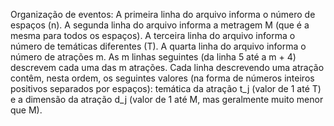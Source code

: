 Organização de eventos: A primeira linha do arquivo informa o
número de espaços (n). A segunda linha do arquivo informa a metragem M (que é a mesma para todos os espaços). A terceira linha do arquivo informa o número de temáticas diferentes (T). A quarta linha do arquivo informa o número de atrações m. As m linhas seguintes (da linha 5 até a m + 4) descrevem cada uma das m atrações. Cada linha descrevendo uma atração contêm, nesta ordem, os seguintes valores (na forma de números inteiros positivos separados por espaços): temática da atração t_j (valor de 1 até T) e a dimensão da atração d_j (valor de 1 até M, mas geralmente muito menor que M).